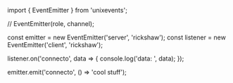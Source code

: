 import { EventEmitter } from 'unixevents';

// EventEmitter(role, channel);

const emitter = new EventEmitter('server', 'rickshaw');
const listener = new EventEmitter('client', 'rickshaw');

listener.on('connecto', data => {
	console.log('data: ', data);
});

emitter.emit('connecto', () => 'cool stuff');